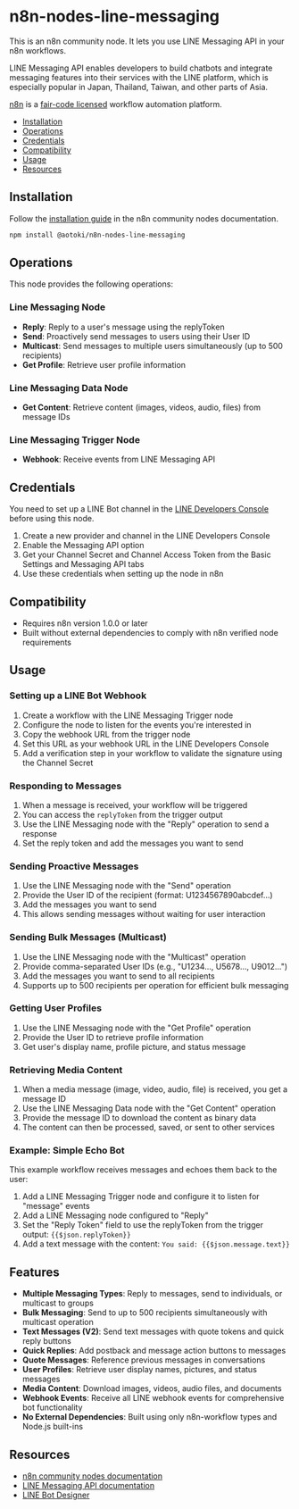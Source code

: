 # n8n-nodes-line-messaging

This is an n8n community node. It lets you use LINE Messaging API in your n8n workflows.

LINE Messaging API enables developers to build chatbots and integrate messaging features into their services with the LINE platform, which is especially popular in Japan, Thailand, Taiwan, and other parts of Asia.

[n8n](https://n8n.io/) is a [fair-code licensed](https://docs.n8n.io/reference/license/) workflow automation platform.

- [Installation](#installation)
- [Operations](#operations)
- [Credentials](#credentials)
- [Compatibility](#compatibility)
- [Usage](#usage)
- [Resources](#resources)

## Installation

Follow the [installation guide](https://docs.n8n.io/integrations/community-nodes/installation/) in the n8n community nodes documentation.

```bash
npm install @aotoki/n8n-nodes-line-messaging
```

## Operations

This node provides the following operations:

### Line Messaging Node

- **Reply**: Reply to a user's message using the replyToken
- **Send**: Proactively send messages to users using their User ID
- **Multicast**: Send messages to multiple users simultaneously (up to 500 recipients)
- **Get Profile**: Retrieve user profile information

### Line Messaging Data Node

- **Get Content**: Retrieve content (images, videos, audio, files) from message IDs

### Line Messaging Trigger Node

- **Webhook**: Receive events from LINE Messaging API

## Credentials

You need to set up a LINE Bot channel in the [LINE Developers Console](https://developers.line.biz/console/) before using this node.

1. Create a new provider and channel in the LINE Developers Console
2. Enable the Messaging API option
3. Get your Channel Secret and Channel Access Token from the Basic Settings and Messaging API tabs
4. Use these credentials when setting up the node in n8n

## Compatibility

- Requires n8n version 1.0.0 or later
- Built without external dependencies to comply with n8n verified node requirements

## Usage

### Setting up a LINE Bot Webhook

1. Create a workflow with the LINE Messaging Trigger node
2. Configure the node to listen for the events you're interested in
3. Copy the webhook URL from the trigger node
4. Set this URL as your webhook URL in the LINE Developers Console
5. Add a verification step in your workflow to validate the signature using the Channel Secret

### Responding to Messages

1. When a message is received, your workflow will be triggered
2. You can access the `replyToken` from the trigger output
3. Use the LINE Messaging node with the "Reply" operation to send a response
4. Set the reply token and add the messages you want to send

### Sending Proactive Messages

1. Use the LINE Messaging node with the "Send" operation
2. Provide the User ID of the recipient (format: U1234567890abcdef...)
3. Add the messages you want to send
4. This allows sending messages without waiting for user interaction

### Sending Bulk Messages (Multicast)

1. Use the LINE Messaging node with the "Multicast" operation
2. Provide comma-separated User IDs (e.g., "U1234..., U5678..., U9012...")
3. Add the messages you want to send to all recipients
4. Supports up to 500 recipients per operation for efficient bulk messaging

### Getting User Profiles

1. Use the LINE Messaging node with the "Get Profile" operation
2. Provide the User ID to retrieve profile information
3. Get user's display name, profile picture, and status message

### Retrieving Media Content

1. When a media message (image, video, audio, file) is received, you get a message ID
2. Use the LINE Messaging Data node with the "Get Content" operation
3. Provide the message ID to download the content as binary data
4. The content can then be processed, saved, or sent to other services

### Example: Simple Echo Bot

This example workflow receives messages and echoes them back to the user:

1. Add a LINE Messaging Trigger node and configure it to listen for "message" events
2. Add a LINE Messaging node configured to "Reply"
3. Set the "Reply Token" field to use the replyToken from the trigger output: `{{$json.replyToken}}`
4. Add a text message with the content: `You said: {{$json.message.text}}`

## Features

- **Multiple Messaging Types**: Reply to messages, send to individuals, or multicast to groups
- **Bulk Messaging**: Send to up to 500 recipients simultaneously with multicast operation
- **Text Messages (V2)**: Send text messages with quote tokens and quick reply buttons
- **Quick Replies**: Add postback and message action buttons to messages
- **Quote Messages**: Reference previous messages in conversations
- **User Profiles**: Retrieve user display names, pictures, and status messages
- **Media Content**: Download images, videos, audio files, and documents
- **Webhook Events**: Receive all LINE webhook events for comprehensive bot functionality
- **No External Dependencies**: Built using only n8n-workflow types and Node.js built-ins

## Resources

- [n8n community nodes documentation](https://docs.n8n.io/integrations/community-nodes/)
- [LINE Messaging API documentation](https://developers.line.biz/en/docs/messaging-api/)
- [LINE Bot Designer](https://developers.line.biz/en/services/bot-designer/)
